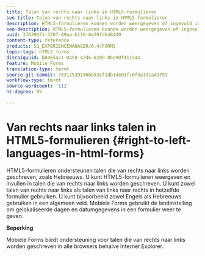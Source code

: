 ```yaml
---
title: Talen van rechts naar links in HTML5-formulieren
seo-title: Talen van rechts naar links in HTML5-formulieren
description: HTML5-formulieren kunnen worden weergegeven of ingevuld in talen die van rechts naar links worden geschreven, zoals Hebreeuws.
seo-description: HTML5-formulieren kunnen worden weergegeven of ingevuld in talen die van rechts naar links worden geschreven, zoals Hebreeuws.
uuid: 37639671-3207-49aa-b110-8e39fd648449
content-type: reference
products: SG_EXPERIENCEMANAGER/6.4/FORMS
topic-tags: hTML5_forms
discoiquuid: b8465471-0458-42d6-8209-8ba90f41154a
feature: Mobile Forms
translation-type: tm+mt
source-git-commit: 75312539136bb53cf1db1de03fc0f9a1dca49791
workflow-type: tm+mt
source-wordcount: '111'
ht-degree: 0%

---
```



# Van rechts naar links talen in HTML5-formulieren {#right-to-left-languages-in-html-forms}

HTML5-formulieren ondersteunen talen die van rechts naar links worden geschreven, zoals Hebreeuws. U kunt HTML5-formulieren weergeven en invullen in talen die van rechts naar links worden geschreven. U kunt zowel talen van rechts naar links als talen van links naar rechts in hetzelfde formulier gebruiken. U kunt bijvoorbeeld zowel Engels als Hebreeuws gebruiken in een algemeen veld. Mobiele Forms gebruikt de landinstelling om gelokaliseerde dagen en datumgegevens in een formulier weer te geven.

**Beperking**

Mobiele Forms biedt ondersteuning voor talen die van rechts naar links worden geschreven in alle browsers behalve Internet Explorer.

